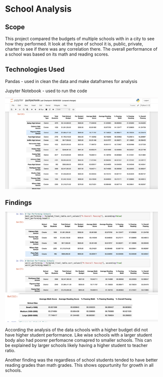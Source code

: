 # School Analysis

## Scope
This project compared the budgets of multiple schools with in a city to see how they performed. It look at the type of school it is, public, private, charter to see if there was any correlation there. The overall performance of a school was based on its math and reading scores. 

## Technologies Used
Pandas - used in clean the data and make dataframes for analysis

Jupyter Notebook - used to run the code

![df1](images/schools-df.png)

## Findings
![df2](images/school-performane.png)
![df3](images/scores-by-size.png)

According the analysis of the data schools with a higher budget did not have higher student performance. Like wise schools with a larger student body also had poorer perfomacne comapred to smaller schools. This can be explained by larger schools likely having a higher student to teacher ratio. 

Another finding was the regardless of school students tended to have better reading grades than math grades. This shows oppurtunity for growth in all schools.
